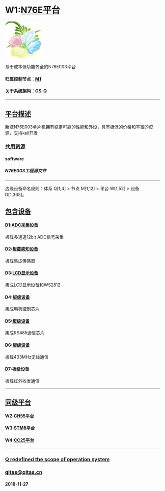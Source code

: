 ﻿# W1:[N76E平台](https://github.com/OS-Q/W1)

[![sites](OS-Q/OS-Q.png)](http://www.OS-Q.com)

基于成本低功能齐全的N76E003平台

#### 归属控制节点：[M1](https://github.com/OS-Q/M1)

#### 关于系统架构：[OS-Q](https://github.com/OS-Q/OS-Q)

---

## [平台描述](https://github.com/OS-Q/W1/wiki) 

新塘N76E003单片机拥有稳定可靠的性能和外设，具有极低的价格和丰富的资源，支持keil开发

### [共用资源](https://github.com/OS-Q/W1/wiki/src) 

#### software

##### N76E003工程源文件



---

边缘设备命名规则：体系 Q[1,4] > 节点 M[1,12] > 平台 W[1,52] > 设备 D[1,365]。

## [包含设备](https://github.com/OS-Q/W1/wiki/index) 

#### D1:[ADC采集设备](https://github.com/OS-Q/D1)

板载多通道12bit ADC信号采集

#### D2:[板载感知设备](https://github.com/OS-Q/D2)

板载集成传感器

#### D3:[LCD显示设备](https://github.com/OS-Q/D3)

集成LCD显示设备和WS2812

#### D4:[板级设备](https://github.com/OS-Q/D4)

集成电机控制芯片

#### D5:[板级设备](https://github.com/OS-Q/D5)

集成RS485通信芯片

#### D6:[板级设备](https://github.com/OS-Q/D6)

板载433MHz无线通信

#### D7:[板级设备](https://github.com/OS-Q/D7)

板载红外收发通信

---

## [同级平台](https://github.com/OS-Q/W1/wiki/index)

#### W2:[CH55平台](https://github.com/OS-Q/W2)

#### W3:[STM8平台](https://github.com/OS-Q/W3)

#### W4:[CC25平台](https://github.com/OS-Q/W4)

---

###  [Q redefined the scope of operation system](http://www.OS-Q.com)
###  qitas@qitas.cn
#### 2018-11-27
